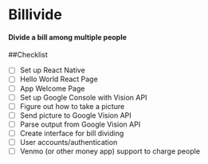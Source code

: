 # Billivide
#### Divide a bill among multiple people

##Checklist
- [ ] Set up React Native
- [ ] Hello World React Page
- [ ] App Welcome Page
- [ ] Set up Google Console with Vision API
- [ ] Figure out how to take a picture
- [ ] Send picture to Google Vision API
- [ ] Parse output from Google Vision API
- [ ] Create interface for bill dividing
- [ ] User accounts/authentication
- [ ] Venmo (or other money app) support to charge people
